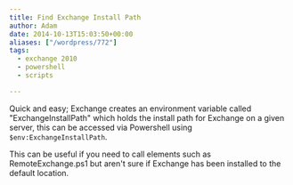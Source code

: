 ```yaml
---
title: Find Exchange Install Path
author: Adam
date: 2014-10-13T15:03:50+00:00
aliases: ["/wordpress/772"]
tags:
  - exchange 2010
  - powershell
  - scripts

---
```

Quick and easy; Exchange creates an environment variable called "ExchangeInstallPath" which holds the install path for Exchange on a given server, this can be accessed via Powershell using `$env:ExchangeInstallPath`.

This can be useful if you need to call elements such as RemoteExchange.ps1 but aren't sure if Exchange has been installed to the default location.
